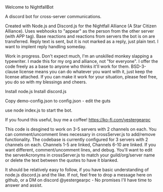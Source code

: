 Welcome to NightfallBot

A discord bot for cross-server communications.

Created with Node.js and Discord.js for the Nightfall Alliance (A Star Citizen Alliance).  Uses webhooks to "appear" as the person from the other server (with APP tag). Base reactions and reactions from servers the bot is on are transferred.  Reply text is sent, but it is not marked as a reply, just plain text.  I want to implent reply handling someday.

Work in progress.  Don't expect much, I'm an unskilled monkey slapping a typewriter.  I made this for my org and alliance, not "for everyone". I offer the code freely as a base to anyone who thinks it'll work for them. BSD-3-clause license means you can do whatever you want with it, just keep the license attached.  If you can make it work for your situation, please feel free, you do so with my blessings and cheers. 

Install node.js
Install discord.js

Copy demo-config.json to config.json - edit the guts

use node index.js to start the bot.

If you found this useful, buy me a coffee!  https://ko-fi.com/yestergearpc


This code is desgined to work on 3-5 servers with 2 channels on each.  You can comment/uncomment lines necessary in crossServer.js to add/remove functionality.  The codebase is currently configured for 3 servers with 2 channels on each. Channels 1-5 are linked, Channels 6-10 are linked.  If you want different, comment/uncomment lines, and debug. You'll want to edit the serverAcronyms in crossServer.js to match your guild/org/server name or delete the text between the quotes to have it blanked.

It should be relatively easy to follow, if you have basic understanding of node.js discord.js and the like.  If not, feel free to drop a message here on github, or a DM on discord @yestergearpc  -  No promises I'll have time to answer and assist.

